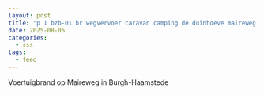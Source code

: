 ```yaml
---
layout: post
title: "p 1 bzb-01 br wegvervoer caravan camping de duinhoeve maireweg burgh-haamstede 192867"
date: 2025-08-05
categories: 
  - rss
tags: 
  - feed
---
```


Voertuigbrand op Maireweg in Burgh-Haamstede
